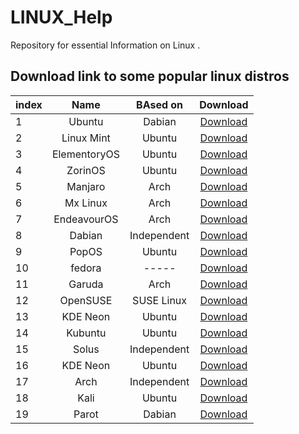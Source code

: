 # LINUX_Help
Repository for essential Information on Linux .


## Download link to some popular linux distros

| index  | Name | BAsed on | Download |
| :---- |:---------------:| :-----:| :-------------: |
| 1 | Ubuntu | Dabian | [Download]() |
| 2 | Linux Mint | Ubuntu | [Download]() |
| 3 | ElementoryOS | Ubuntu | [Download]() |
| 4 | ZorinOS | Ubuntu | [Download]() |
| 5 | Manjaro | Arch | [Download]() |
| 6 | Mx Linux | Arch | [Download]() |
| 7 | EndeavourOS | Arch | [Download]() |
| 8 | Dabian | Independent | [Download]() |
| 9 | PopOS | Ubuntu | [Download]() |
| 10 | fedora | ----- | [Download]() |
| 11 | Garuda | Arch | [Download]() |
| 12 | OpenSUSE | SUSE Linux | [Download]() 
| 13 | KDE Neon | Ubuntu | [Download]() |
| 14 | Kubuntu | Ubuntu | [Download]() |
| 15 | Solus | Independent | [Download]() |
| 16 | KDE Neon | Ubuntu | [Download]() |
| 17 | Arch | Independent | [Download]() |
| 18 | Kali | Ubuntu | [Download]() |
| 19 | Parot | Dabian | [Download](https://www.parrotlinux.org/) |
